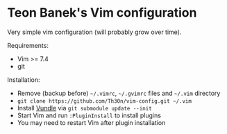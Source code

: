 # Teon Banek's Vim configuration

Very simple vim configuration (will probably grow over time).

Requirements:

* Vim  >= 7.4
* git

Installation:

* Remove (backup before) `~/.vimrc`, `~/.gvimrc` files and `~/.vim` directory
* `git clone https://github.com/Th30n/vim-config.git ~/.vim`
* Install [Vundle](https://github.com/gmarik/Vundle.vim) via
  `git submodule update --init`
* Start Vim and run `:PluginInstall` to install plugins
* You may need to restart Vim after plugin installation
